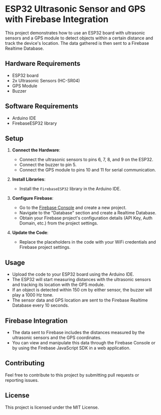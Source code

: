 # ESP32 Ultrasonic Sensor and GPS with Firebase Integration

This project demonstrates how to use an ESP32 board with ultrasonic sensors and a GPS module to detect objects within a certain distance and track the device's location. The data gathered is then sent to a Firebase Realtime Database.

## Hardware Requirements

- ESP32 board
- 2x Ultrasonic Sensors (HC-SR04)
- GPS Module
- Buzzer

## Software Requirements

- Arduino IDE
- FirebaseESP32 library

## Setup

1. **Connect the Hardware**:
   - Connect the ultrasonic sensors to pins 6, 7, 8, and 9 on the ESP32.
   - Connect the buzzer to pin 5.
   - Connect the GPS module to pins 10 and 11 for serial communication.

2. **Install Libraries**:
   - Install the `FirebaseESP32` library in the Arduino IDE.

3. **Configure Firebase**:
   - Go to the [Firebase Console](https://console.firebase.google.com/) and create a new project.
   - Navigate to the "Database" section and create a Realtime Database.
   - Obtain your Firebase project's configuration details (API Key, Auth Domain, etc.) from the project settings.

4. **Update the Code**:
   - Replace the placeholders in the code with your WiFi credentials and Firebase project settings.

## Usage

- Upload the code to your ESP32 board using the Arduino IDE.
- The ESP32 will start measuring distances with the ultrasonic sensors and tracking its location with the GPS module.
- If an object is detected within 150 cm by either sensor, the buzzer will play a 1000 Hz tone.
- The sensor data and GPS location are sent to the Firebase Realtime Database every 10 seconds.

## Firebase Integration

- The data sent to Firebase includes the distances measured by the ultrasonic sensors and the GPS coordinates.
- You can view and manipulate this data through the Firebase Console or by using the Firebase JavaScript SDK in a web application.

## Contributing

Feel free to contribute to this project by submitting pull requests or reporting issues.

## License

This project is licensed under the MIT License.
